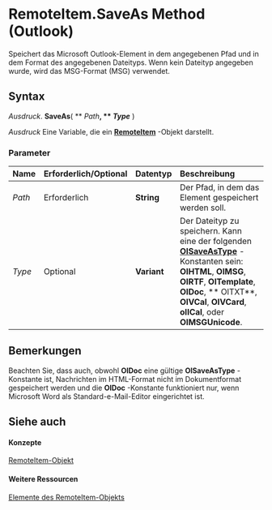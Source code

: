 
# RemoteItem.SaveAs Method (Outlook)

Speichert das Microsoft Outlook-Element in dem angegebenen Pfad und in dem Format des angegebenen Dateityps. Wenn kein Dateityp angegeben wurde, wird das MSG-Format (MSG) verwendet.


## Syntax

 _Ausdruck_. **SaveAs**( ** _Path_**, ** _Type_** )

 _Ausdruck_ Eine Variable, die ein **[RemoteItem](6302aaff-cdcf-4d86-60f1-4bed15540d9f.md)** -Objekt darstellt.


### Parameter



|**Name**|**Erforderlich/Optional**|**Datentyp**|**Beschreibung**|
|:-----|:-----|:-----|:-----|
| _Path_|Erforderlich|**String**|Der Pfad, in dem das Element gespeichert werden soll.|
| _Type_|Optional|**Variant**|Der Dateityp zu speichern. Kann eine der folgenden  **[OlSaveAsType](d1d3a914-6548-ddbf-6ce7-8cf86fa84960.md)** -Konstanten sein: **OlHTML**, **OlMSG**, **OlRTF**, **OlTemplate**, **OlDoc**, ** OlTXT**, **OlVCal**, **OlVCard**, **olICal**, oder **OlMSGUnicode**.|

## Bemerkungen

Beachten Sie, dass auch, obwohl  **OlDoc** eine gültige **OlSaveAsType** -Konstante ist, Nachrichten im HTML-Format nicht im Dokumentformat gespeichert werden und die **OlDoc** -Konstante funktioniert nur, wenn Microsoft Word als Standard-e-Mail-Editor eingerichtet ist.


## Siehe auch


#### Konzepte


[RemoteItem-Objekt](6302aaff-cdcf-4d86-60f1-4bed15540d9f.md)
#### Weitere Ressourcen


[Elemente des RemoteItem-Objekts](http://msdn.microsoft.com/library/15c0872e-88cc-9b9b-c31e-c15d6971e6e0%28Office.15%29.aspx)